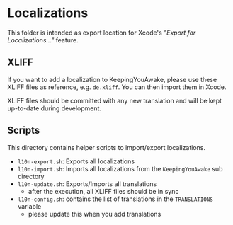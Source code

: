 # Localizations #

This folder is intended as export location for Xcode's *"Export for Localizations…"* feature.

## XLIFF ##

If you want to add a localization to KeepingYouAwake, please use these XLIFF files as reference, e.g. `de.xliff`. You can then import them in Xcode.

XLIFF files should be committed with any new translation and will be kept up-to-date during development.

## Scripts ##

This directory contains helper scripts to import/export localizations.

- `l10n-export.sh`: Exports all localizations
- `l10n-import.sh`: Imports all localizations from the `KeepingYouAwake` sub directory
- `l10n-update.sh`: Exports/Imports all translations
    - after the execution, all XLIFF files should be in sync
- `l10n-config.sh`: contains the list of translations in the `TRANSLATIONS` variable
    - please update this when you add translations
